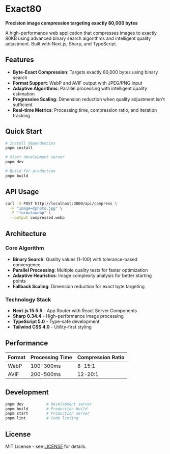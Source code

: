 # Exact80

**Precision image compression targeting exactly 80,000 bytes**

A high-performance web application that compresses images to exactly 80KB using advanced binary search algorithms and intelligent quality adjustment. Built with Next.js, Sharp, and TypeScript.

## Features

- **Byte-Exact Compression**: Targets exactly 80,000 bytes using binary search
- **Format Support**: WebP and AVIF output with JPEG/PNG input
- **Adaptive Algorithms**: Parallel processing with intelligent quality estimation
- **Progressive Scaling**: Dimension reduction when quality adjustment isn't sufficient
- **Real-time Metrics**: Processing time, compression ratio, and iteration tracking

## Quick Start

```bash
# Install dependencies
pnpm install

# Start development server
pnpm dev

# Build for production
pnpm build
```

## API Usage

```bash
curl -X POST http://localhost:3000/api/compress \
  -F "image=@photo.jpg" \
  -F "format=webp" \
  --output compressed.webp
```

## Architecture

### Core Algorithm
- **Binary Search**: Quality values (1-100) with tolerance-based convergence
- **Parallel Processing**: Multiple quality tests for faster optimization
- **Adaptive Heuristics**: Image complexity analysis for better starting points
- **Fallback Scaling**: Dimension reduction for exact byte targeting

### Technology Stack
- **Next.js 15.5.5** - App Router with React Server Components
- **Sharp 0.34.4** - High-performance image processing
- **TypeScript 5.0** - Type-safe development
- **Tailwind CSS 4.0** - Utility-first styling

## Performance

| Format | Processing Time | Compression Ratio |
|--------|----------------|-------------------|
| WebP   | 100-300ms     | 8-15:1           |
| AVIF   | 200-500ms     | 12-20:1          |

## Development

```bash
pnpm dev          # Development server
pnpm build        # Production build
pnpm start        # Production server
pnpm lint         # Code linting
```

## License

MIT License - see [LICENSE](LICENSE) for details.
